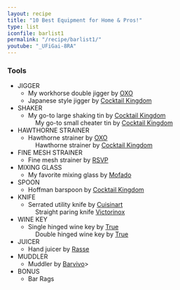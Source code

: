 ```yaml
---
layout: recipe
title: "10 Best Equipment for Home & Pros!"
type: list
iconfile: barlist1
permalink: "/recipe/barlist1/"
youtube: "_UFiGai-8RA"
---
```


### Tools

- JIGGER
  - My workhorse double jigger by <a href="https://amzn.to/3lmmKrK" target="_blank">OXO</a>
  - Japanese style jigger by <a href="https://amzn.to/3mtKqMa" target="_blank">Cocktail Kingdom</a>
- SHAKER
  - My go-to large shaking tin by <a href="https://amzn.to/33vnMLJ" target="_blank">Cocktail Kingdom</a>
  <dd>My go-to small cheater tin by <a href="https://amzn.to/3qecbe5" target="_blank">Cocktail Kingdom</a>
- HAWTHORNE STRAINER
  - Hawthorne strainer by <a href="https://amzn.to/2VBUSWh" target="_blank">OXO</a>
  <dd>Hawthorne strainer by <a href="https://amzn.to/36smrY7" target="_blank">Cocktail Kingdom</a>
- FINE MESH STRAINER
  - Fine mesh strainer by <a href="https://amzn.to/4akT1dn" target="_blank">RSVP</a>
- MIXING GLASS
  - My favorite mixing glass by <a href="https://amzn.to/46KrrTX" target="_blank">Mofado</a>
- SPOON
  - Hoffman barspoon by <a href="https://amzn.to/3wkkDhg" target="_blank">Cocktail Kingdom</a>
- KNIFE
  - Serrated utility knife by <a href="https://amzn.to/3qg8nsB" target="_blank">Cuisinart</a>
  <dd>Straight paring knife <a href="https://amzn.to/3ln3wSM" target="_blank">Victorinox</a>
- WINE KEY
  - Single hinged wine key by <a href="https://amzn.to/39tNMex" target="_blank">True</a>
  <dd>Double hinged wine key by <a href="https://amzn.to/3mtKlrS" target="_blank">True</a>
- JUICER
  - Hand juicer by <a href="https://amzn.to/3ioOwFe" target="_blank">Rasse</a>
- MUDDLER
  - Muddler by <a href="https://amzn.to/2VqXZjr" target="_blank">Barvivo</a>>
- BONUS
  - Bar Rags
